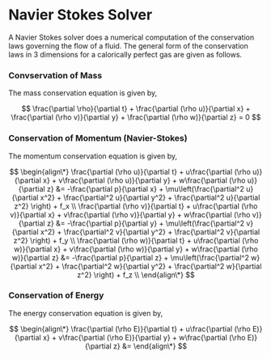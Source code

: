 # Navier Stokes Solver

A Navier Stokes solver does a numerical computation of the conservation laws governing the flow of a fluid. The general form of the conservation laws in 3 dimensions for a calorically perfect gas are given as follows.

### Convservation of Mass
The mass conservation equation is given by,

$$ \frac{\partial \rho}{\partial t} + \frac{\partial (\rho u)}{\partial x} + \frac{\partial (\rho v)}{\partial y} + \frac{\partial (\rho w)}{\partial z} = 0 $$

### Conservation of Momentum (Navier-Stokes)
The momentum conservation equation is given by,

$$ 
\begin{align\*}
  \frac{\partial (\rho u)}{\partial t} + u\frac{\partial (\rho u)}{\partial x} + v\frac{\partial (\rho u)}{\partial y} + w\frac{\partial (\rho u)}{\partial z} &= -\frac{\partial p}{\partial x} + \mu\left(\frac{\partial^2 u}{\partial x^2} + \frac{\partial^2 u}{\partial y^2} + \frac{\partial^2 u}{\partial z^2} \right) + f_x \\
  \frac{\partial (\rho v)}{\partial t} + u\frac{\partial (\rho v)}{\partial x} + v\frac{\partial (\rho v)}{\partial y} + w\frac{\partial (\rho v)}{\partial z} &= -\frac{\partial p}{\partial y} + \mu\left(\frac{\partial^2 v}{\partial x^2} + \frac{\partial^2 v}{\partial y^2} + \frac{\partial^2 v}{\partial z^2} \right) + f_y \\
  \frac{\partial (\rho w)}{\partial t} + u\frac{\partial (\rho w)}{\partial x} + v\frac{\partial (\rho w)}{\partial y} + w\frac{\partial (\rho w)}{\partial z} &= -\frac{\partial p}{\partial z} + \mu\left(\frac{\partial^2 w}{\partial x^2} + \frac{\partial^2 w}{\partial y^2} + \frac{\partial^2 w}{\partial z^2} \right) + f_z \\
\end{align\*}
$$

### Conservation of Energy
The energy conservation equation is given by,

$$ 
\begin{align\*}
  \frac{\partial (\rho E)}{\partial t} + u\frac{\partial (\rho E)}{\partial x} + v\frac{\partial (\rho E)}{\partial y} + w\frac{\partial (\rho E)}{\partial z} &= 
\end{align\*}
$$
